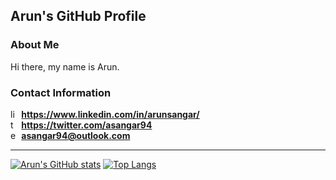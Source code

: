 ## Arun's GitHub Profile

### About Me

Hi there, my name is Arun.

### Contact Information

<img src="https://i.imgur.com/j2k5XW7.png" alt="linkedin" width="14" height="14"/><b> https://www.linkedin.com/in/arunsangar/</b>\
<img src="https://i.imgur.com/Jb7imC5.png" alt="twitter" width="14" height="14"/><b> https://twitter.com/asangar94</b>\
<img src="https://i.imgur.com/UF0loGT.png" alt="email" width="14" height="14"/><b> asangar94@outlook.com</b>
<!--
facebook and instagram links, finish later
<img src="https://i.imgur.com/7965eVy.png" alt="facebook" width="14" height="14"/><b></b>\
<img src="https://i.imgur.com/svVQlpl.png" alt="instagram" width="14" height="14"/><b></b>\
-->
---

[![Arun's GitHub stats][1]](https://github.com/arunsangar/github-readme-stats)
[![Top Langs][2]](https://github.com/anuraghazra/github-readme-stats)

[1]: https://github-readme-stats.vercel.app/api?username=arunsangar&count_private=true&theme=dark&show_icons=true&border_color=ADD8E6&icon_color=F8DE7E&border_radius=10&title_color=ADD8E6&text_color=ADD8E6
[2]: https://github-readme-stats.vercel.app/api/top-langs/?username=arunsangar&layout=compact&theme=dark&border_color=ADD8E6&border_radius=10&title_color=ADD8E6&text_color=ADD8E6&langs_count=10&hide=Jupyter+Notebook,Assembly,makefile&card_width=445
